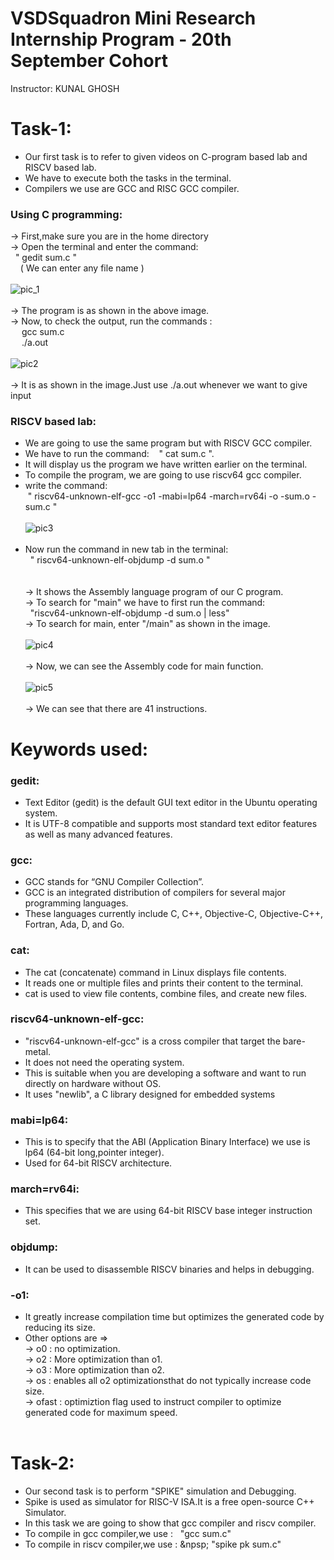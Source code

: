 # VSDSquadron Mini Research Internship Program - 20th September Cohort
Instructor: KUNAL GHOSH

# Task-1:
* Our first task is to refer to given videos on C-program based lab and RISCV based lab.<br />
* We have to execute both the tasks in the terminal.<br/>
* Compilers we use are GCC and RISC GCC compiler.<br/>
### Using C programming:
-> First,make sure you are in the home directory<br/>
-> Open the terminal and enter the command:  &ensp;<br/> &nbsp;&nbsp;" gedit sum.c " <br/>
&nbsp; &nbsp; ( We can enter any file name )<br/>
<br/>
![pic_1](https://github.com/user-attachments/assets/c89256d2-147c-49ad-9f4b-ba211215fa10)<br/>
<br/>
-> The program is as shown in the above image.<br/>
-> Now, to check the output, run the commands :<br/>
&ensp;&ensp; gcc sum.c<br/>
&ensp;&ensp; ./a.out<br/>
<br/>
![pic2](https://github.com/user-attachments/assets/65261cb9-e209-4626-8ee7-c092b13d9f61)<br/>
<br/>
-> It is as shown in the image.Just use ./a.out whenever we want to give input 

### RISCV based lab:
* We are going to use the same program but with RISCV GCC compiler.<br/>
* We have to run the command: &nbsp;&nbsp; " cat sum.c ".<br/>
* It will display us the program  we have written earlier on the terminal.<br/>
* To compile the program, we are going to use riscv64 gcc compiler.<br/>
* write the command:<br/>
&nbsp;" riscv64-unknown-elf-gcc -o1 -mabi=lp64 -march=rv64i -o -sum.o -sum.c "<br/><br/>
![pic3](https://github.com/user-attachments/assets/4d8455a4-70fd-4f22-adfe-ba47102309d5)<br/><br/>
* Now run the command in new tab in the terminal:<br/>
&nbsp; " riscv64-unknown-elf-objdump -d sum.o " <br/><br/><br/>
-> It shows the Assembly language program of our C program.<br/> 
-> To search for "main"  we have to first run the command:<br/>
&nbsp; "riscv64-unknown-elf-objdump -d sum.o | less"<br/>
-> To search for main, enter "/main" as shown in the image.<br/><br/>
![pic4](https://github.com/user-attachments/assets/fb3f17b6-ee81-4322-b589-32e631f94faf)<br/><br/>
-> Now, we can see the Assembly code for main function.<br/><br/>
![pic5](https://github.com/user-attachments/assets/17f99a1f-d1cb-4b54-9411-d124704ae57f)<br/><br/>
-> We can see that there are 41 instructions.<br/>

# Keywords used:
### gedit:
* Text Editor (gedit) is the default GUI text editor in the Ubuntu operating system.<br/>
* It is UTF-8 compatible and supports most standard text editor features as well as many advanced features.<br/>
### gcc: 
* GCC stands for “GNU Compiler Collection”.
* GCC is an integrated distribution of compilers for several major programming languages.
* These languages currently include C, C++, Objective-C, Objective-C++, Fortran, Ada, D, and Go.

### cat:
* The cat (concatenate) command in Linux displays file contents.
* It reads one or multiple files and prints their content to the terminal.
* cat is used to view file contents, combine files, and create new files.

### riscv64-unknown-elf-gcc:
* "riscv64-unknown-elf-gcc" is a cross compiler that target the bare-metal.
* It does not need the operating system.
* This is suitable when you are developing a software and want to run directly on hardware without OS.
* It uses "newlib", a C library designed for embedded systems

### mabi=lp64:
* This is to specify that the ABI (Application Binary Interface) we use is lp64 (64-bit long,pointer integer).<br/>
* Used for 64-bit RISCV architecture.

### march=rv64i:
* This specifies that we are using 64-bit RISCV base integer instruction set.

### objdump:
* It can be used to disassemble RISCV binaries and helps in debugging.

### -o1:
* It greatly increase compilation time but optimizes the generated code by reducing its size.
* Other options are =><br/>
-> o0    : no optimization.<br/>
-> o2    : More optimization than o1.<br/>
-> o3    : More optimization than o2.<br/>
-> os    : enables all o2 optimizationsthat do not typically increase code size.<br/>
-> ofast : optimiztion flag used to instruct compiler to optimize generated code for maximum speed.<br/><br/>
# Task-2:
* Our second task is to perform "SPIKE" simulation and Debugging.<br/>
* Spike is used as simulator for RISC-V ISA.It is a free open-source C++ Simulator.<br/>
* In this task we are going to show that gcc compiler and riscv compiler.<br/>
* To compile in gcc compiler,we use : &nbsp; "gcc sum.c"<br/>
* To compile in riscv compiler,we use : &npsp; "spike pk sum.c"<br/>



